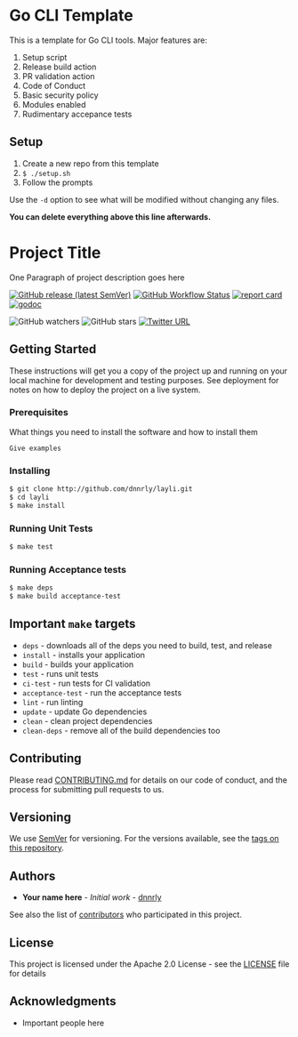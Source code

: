 # Go CLI Template

This is a template for Go CLI tools. Major features are:

1. Setup script
2. Release build action
3. PR validation action
4. Code of Conduct
5. Basic security policy
6. Modules enabled
7. Rudimentary accepance tests

## Setup

1. Create a new repo from this template
2. `$ ./setup.sh`
3. Follow the prompts

Use the `-d` option to see what will be modified without changing any files.

**You can delete everything above this line afterwards.**

# Project Title

One Paragraph of project description goes here

[![GitHub release (latest SemVer)](https://img.shields.io/github/v/release/dnnrly/layli)](https://github.com/dnnrly/layli/releases/latest)
[![GitHub Workflow Status](https://img.shields.io/github/workflow/status/dnnrly/layli/release.yml?branch=master)](https://github.com/dnnrly/layli/actions?query=workflow%3A%22Release+workflow%22)
[![report card](https://goreportcard.com/badge/github.com/dnnrly/layli)](https://goreportcard.com/report/github.com/dnnrly/layli)
[![godoc](https://godoc.org/github.com/dnnrly/layli?status.svg)](http://godoc.org/github.com/dnnrly/layli)

![GitHub watchers](https://img.shields.io/github/watchers/dnnrly/layli?style=social)
![GitHub stars](https://img.shields.io/github/stars/dnnrly/layli?style=social)
[![Twitter URL](https://img.shields.io/twitter/url?style=social&url=https%3A%2F%2Fgithub.com%2Fdnnrly%2Flayli)](https://twitter.com/intent/tweet?url=https://github.com/dnnrly/layli)


## Getting Started

These instructions will get you a copy of the project up and running on your local machine for development and testing purposes. See deployment for notes on how to deploy the project on a live system.

### Prerequisites

What things you need to install the software and how to install them

```
Give examples
```

### Installing

```bash
$ git clone http://github.com/dnnrly/layli.git
$ cd layli
$ make install
```

### Running Unit Tests

```bash
$ make test
```

### Running Acceptance tests

```bash
$ make deps
$ make build acceptance-test
```

## Important `make` targets

* `deps` - downloads all of the deps you need to build, test, and release
* `install` - installs your application
* `build` - builds your application
* `test` - runs unit tests
* `ci-test` - run tests for CI validation
* `acceptance-test` - run the acceptance tests
* `lint` -  run linting
* `update` - update Go dependencies
* `clean` - clean project dependencies
* `clean-deps` - remove all of the build dependencies too


## Contributing

Please read [CONTRIBUTING.md](CONTRIBUTING.md) for details on our code of conduct, and the process for submitting pull requests to us.

## Versioning

We use [SemVer](http://semver.org/) for versioning. For the versions available, see the [tags on this repository](https://github.com/dnnrly/layli/tags). 

## Authors

* **Your name here** - *Initial work* - [dnnrly](https://github.com/dnnrly)

See also the list of [contributors](https://github.com/dnnrly/layli/contributors) who participated in this project.

## License

This project is licensed under the Apache 2.0 License - see the [LICENSE](LICENSE) file for details

## Acknowledgments

* Important people here
